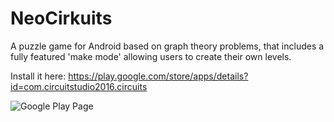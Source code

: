 # NeoCirkuits
A puzzle game for Android based on graph theory problems, that includes a fully featured 'make mode' allowing users to create their own levels.

Install it here: https://play.google.com/store/apps/details?id=com.circuitstudio2016.circuits

![Google Play Page](https://i.imgur.com/MFWz0j6.png)
